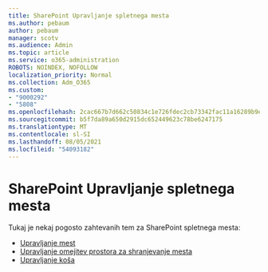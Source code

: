 ```yaml
---
title: SharePoint Upravljanje spletnega mesta
ms.author: pebaum
author: pebaum
manager: scotv
ms.audience: Admin
ms.topic: article
ms.service: o365-administration
ROBOTS: NOINDEX, NOFOLLOW
localization_priority: Normal
ms.collection: Adm_O365
ms.custom:
- "9000292"
- "5808"
ms.openlocfilehash: 2cac667b7d662c50834c1e726fdec2cb73342fac11a16289b9ef928925fd173e
ms.sourcegitcommit: b5f7da89a650d2915dc652449623c78be6247175
ms.translationtype: MT
ms.contentlocale: sl-SI
ms.lasthandoff: 08/05/2021
ms.locfileid: "54093182"
---
```

# <a name="sharepoint-online-site-management"></a>SharePoint Upravljanje spletnega mesta

Tukaj je nekaj pogosto zahtevanih tem za SharePoint spletnega mesta:

- [Upravljanje mest](https://docs.microsoft.com/sharepoint/manage-sites-in-new-admin-center)
- [Upravljanje omejitev prostora za shranjevanje mesta](https://docs.microsoft.com/sharepoint/manage-site-collection-storage-limits)
- [Upravljanje koša](https://support.microsoft.com/office/8a6c2198-910e-42dc-9a9c-bc5bc4f327da)